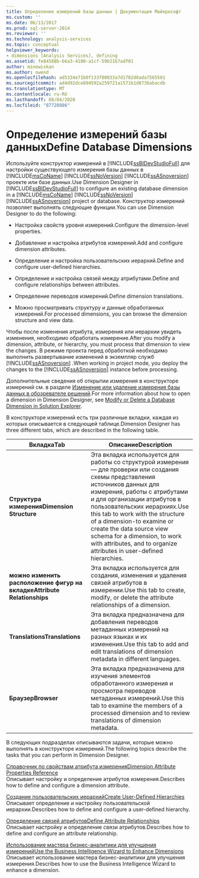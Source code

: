 ```yaml
---
title: Определение измерений базы данных | Документация Майкрософт
ms.custom: ''
ms.date: 06/13/2017
ms.prod: sql-server-2014
ms.reviewer: ''
ms.technology: analysis-services
ms.topic: conceptual
helpviewer_keywords:
- dimensions [Analysis Services], defining
ms.assetid: fe84588b-66a3-4100-a1cf-59b21b7adf01
author: minewiskan
ms.author: owend
ms.openlocfilehash: ad5334e71b0f133f80933a7d1702d8ada7565501
ms.sourcegitcommit: ad4d92dce894592a259721a1571b1d8736abacdb
ms.translationtype: MT
ms.contentlocale: ru-RU
ms.lasthandoff: 08/04/2020
ms.locfileid: "87728886"
---
```

# <a name="define-database-dimensions"></a><span data-ttu-id="44ce1-102">Определение измерений базы данных</span><span class="sxs-lookup"><span data-stu-id="44ce1-102">Define Database Dimensions</span></span>
  <span data-ttu-id="44ce1-103">Используйте конструктор измерений в [!INCLUDE[ssBIDevStudioFull](../../includes/ssbidevstudiofull-md.md)] для настройки существующего измерения базы данных в [!INCLUDE[msCoName](../../includes/msconame-md.md)] [!INCLUDE[ssNoVersion](../../includes/ssnoversion-md.md)] [!INCLUDE[ssASnoversion](../../includes/ssasnoversion-md.md)] проекте или базе данных.</span><span class="sxs-lookup"><span data-stu-id="44ce1-103">Use Dimension Designer in [!INCLUDE[ssBIDevStudioFull](../../includes/ssbidevstudiofull-md.md)] to configure an existing database dimension in a [!INCLUDE[msCoName](../../includes/msconame-md.md)] [!INCLUDE[ssNoVersion](../../includes/ssnoversion-md.md)] [!INCLUDE[ssASnoversion](../../includes/ssasnoversion-md.md)] project or database.</span></span> <span data-ttu-id="44ce1-104">Конструктор измерений позволяет выполнять следующие функции.</span><span class="sxs-lookup"><span data-stu-id="44ce1-104">You can use Dimension Designer to do the following:</span></span>  
  
-   <span data-ttu-id="44ce1-105">Настройка свойств уровня измерений.</span><span class="sxs-lookup"><span data-stu-id="44ce1-105">Configure the dimension-level properties.</span></span>  
  
-   <span data-ttu-id="44ce1-106">Добавление и настройка атрибутов измерений.</span><span class="sxs-lookup"><span data-stu-id="44ce1-106">Add and configure dimension attributes.</span></span>  
  
-   <span data-ttu-id="44ce1-107">Определение и настройка пользовательских иерархий.</span><span class="sxs-lookup"><span data-stu-id="44ce1-107">Define and configure user-defined hierarchies.</span></span>  
  
-   <span data-ttu-id="44ce1-108">Определение и настройка связей между атрибутами.</span><span class="sxs-lookup"><span data-stu-id="44ce1-108">Define and configure relationships between attributes.</span></span>  
  
-   <span data-ttu-id="44ce1-109">Определение переводов измерений.</span><span class="sxs-lookup"><span data-stu-id="44ce1-109">Define dimension translations.</span></span>  
  
-   <span data-ttu-id="44ce1-110">Можно просматривать структуру и данные обработанных измерений.</span><span class="sxs-lookup"><span data-stu-id="44ce1-110">For processed dimensions, you can browse the dimension structure and view data.</span></span>  
  
 <span data-ttu-id="44ce1-111">Чтобы после изменения атрибута, измерения или иерархии увидеть изменения, необходимо обработать измерение.</span><span class="sxs-lookup"><span data-stu-id="44ce1-111">After you modify a dimension, attribute, or hierarchy, you must process that dimension to view the changes.</span></span> <span data-ttu-id="44ce1-112">В режиме проекта перед обработкой необходимо выполнить развертывание изменений в экземпляр служб [!INCLUDE[ssASnoversion](../../includes/ssasnoversion-md.md)] .</span><span class="sxs-lookup"><span data-stu-id="44ce1-112">When working in project mode, you deploy the changes to the [!INCLUDE[ssASnoversion](../../includes/ssasnoversion-md.md)] instance before processing.</span></span>  
  
 <span data-ttu-id="44ce1-113">Дополнительные сведения об открытии измерения в конструкторе измерений см. в разделе [Изменение или удаление измерения базы данных в обозревателе решений](database-dimensions-modify-or-delete-a-database-dimension-in-solution-explorer.md).</span><span class="sxs-lookup"><span data-stu-id="44ce1-113">For more information about how to open a dimension in Dimension Designer, see [Modify or Delete a Database Dimension in Solution Explorer](database-dimensions-modify-or-delete-a-database-dimension-in-solution-explorer.md).</span></span>  
  
 <span data-ttu-id="44ce1-114">В конструкторе измерений есть три различные вкладки, каждая из которых описывается в следующей таблице.</span><span class="sxs-lookup"><span data-stu-id="44ce1-114">Dimension Designer has three different tabs, which are described in the following table.</span></span>  
  
|<span data-ttu-id="44ce1-115">Вкладка</span><span class="sxs-lookup"><span data-stu-id="44ce1-115">Tab</span></span>|<span data-ttu-id="44ce1-116">Описание</span><span class="sxs-lookup"><span data-stu-id="44ce1-116">Description</span></span>|  
|---------|-----------------|  
|<span data-ttu-id="44ce1-117">**Структура измерения**</span><span class="sxs-lookup"><span data-stu-id="44ce1-117">**Dimension Structure**</span></span>|<span data-ttu-id="44ce1-118">Эта вкладка используется для работы со структурой измерения — для проверки или создания схемы представления источников данных для измерения, работы с атрибутами и для организации атрибутов в пользовательских иерархиях.</span><span class="sxs-lookup"><span data-stu-id="44ce1-118">Use this tab to work with the structure of a dimension-to examine or create the data source view schema for a dimension, to work with attributes, and to organize attributes in user-defined hierarchies.</span></span>|  
|<span data-ttu-id="44ce1-119">**можно изменить расположение фигур на вкладке**</span><span class="sxs-lookup"><span data-stu-id="44ce1-119">**Attribute Relationships**</span></span>|<span data-ttu-id="44ce1-120">Эта вкладка используется для создания, изменения и удаления связей атрибутов в измерении.</span><span class="sxs-lookup"><span data-stu-id="44ce1-120">Use this tab to create, modify, or delete the attribute relationships of a dimension.</span></span>|  
|<span data-ttu-id="44ce1-121">**Translations**</span><span class="sxs-lookup"><span data-stu-id="44ce1-121">**Translations**</span></span>|<span data-ttu-id="44ce1-122">Эта вкладка предназначена для добавления переводов метаданных измерений на разных языках и их изменения.</span><span class="sxs-lookup"><span data-stu-id="44ce1-122">Use this tab to add and edit translations of dimension metadata in different languages.</span></span>|  
|<span data-ttu-id="44ce1-123">**Браузер**</span><span class="sxs-lookup"><span data-stu-id="44ce1-123">**Browser**</span></span>|<span data-ttu-id="44ce1-124">Эта вкладка предназначена для изучения элементов обработанного измерения и просмотра переводов метаданных измерений.</span><span class="sxs-lookup"><span data-stu-id="44ce1-124">Use this tab to examine the members of a processed dimension and to review translations of dimension metadata.</span></span>|  
  
 <span data-ttu-id="44ce1-125">В следующих подразделах описываются задачи, которые можно выполнять в конструкторе измерений.</span><span class="sxs-lookup"><span data-stu-id="44ce1-125">The following topics describe the tasks that you can perform in Dimension Designer.</span></span>  
  
 [<span data-ttu-id="44ce1-126">Справочник по свойствам атрибута измерения</span><span class="sxs-lookup"><span data-stu-id="44ce1-126">Dimension Attribute Properties Reference</span></span>](dimension-attribute-properties-reference.md)  
 <span data-ttu-id="44ce1-127">Описывает настройку и определение атрибутов измерения.</span><span class="sxs-lookup"><span data-stu-id="44ce1-127">Describes how to define and configure a dimension attribute.</span></span>  
  
 [<span data-ttu-id="44ce1-128">Создание пользовательских иерархий</span><span class="sxs-lookup"><span data-stu-id="44ce1-128">Create User-Defined Hierarchies</span></span>](user-defined-hierarchies-create.md)  
 <span data-ttu-id="44ce1-129">Описывает определение и настройку пользовательской иерархии.</span><span class="sxs-lookup"><span data-stu-id="44ce1-129">Describes how to define and configure a user-defined hierarchy.</span></span>  
  
 [<span data-ttu-id="44ce1-130">Определение связей атрибутов</span><span class="sxs-lookup"><span data-stu-id="44ce1-130">Define Attribute Relationships</span></span>](attribute-relationships-define.md)  
 <span data-ttu-id="44ce1-131">Описывает настройку и определение связи атрибутов.</span><span class="sxs-lookup"><span data-stu-id="44ce1-131">Describes how to define and configure an attribute relationship.</span></span>  
  
 [<span data-ttu-id="44ce1-132">Использование мастера бизнес-аналитики для улучшения измерений</span><span class="sxs-lookup"><span data-stu-id="44ce1-132">Use the Business Intelligence Wizard to Enhance Dimensions</span></span>](../use-the-business-intelligence-wizard-to-enhance-dimensions.md)  
 <span data-ttu-id="44ce1-133">Описывает использование мастера бизнес-аналитики для улучшения измерения.</span><span class="sxs-lookup"><span data-stu-id="44ce1-133">Describes how to use the Business Intelligence Wizard to enhance a dimension.</span></span>  
  
  

